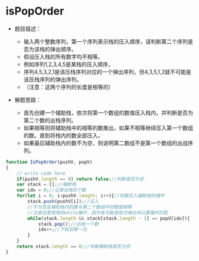 # isPopOrder

- 题目描述：
  - 输入两个整数序列，第一个序列表示栈的压入顺序，请判断第二个序列是否为该栈的弹出顺序。
  - 假设压入栈的所有数字均不相等。
  - 例如序列1,2,3,4,5是某栈的压入顺序，
  - 序列4,5,3,2,1是该压栈序列对应的一个弹出序列，但4,3,5,1,2就不可能是该压栈序列的弹出序列。
  - （注意：这两个序列的长度是相等的）


- 解题思路：
  - 首先创建一个辅助栈，依次将第一个数组的数值压入栈内，并判断是否为第二个数的出栈序列。
  - 如果相等则将辅助栈中的相等的数推出，如果不相等继续压入第一个数组的数。直到将栈内的数全部压入。
  - 如果最后辅助栈内的数不为空，则说明第二数组不是第一个数组的出战序列。


``` js
function IsPopOrder(pushV, popV)
{
    // write code here
    if(pushV.length == 0) return false;//判断是否为空
    var stack = [];//辅助栈
    var idx = 0;//记录出栈的个数
    for(let i = 0; i<pushV.length; i++){//将数压入辅助栈的循环
        stack.push(pushV[i]);//压入
        //不为空且辅助栈内的数与第二个数组中的数值相等
        //注意这里使用的while循环，因为有可能是依次弹出所以要循环匹配
        while(stack.length && stack[stack.length - 1] == popV[idx]){
            stack.pop();//出栈一个数
            idx++;//下标后移一位
        }
    }
    return stack.length == 0;//判断辅助栈是否为空
}
```
